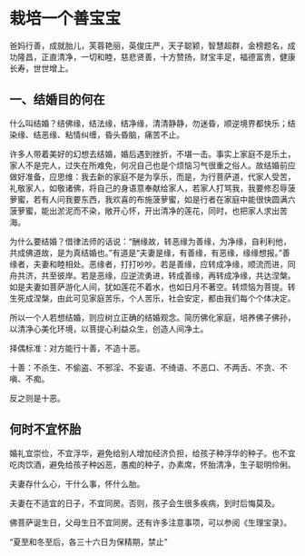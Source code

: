# 栽培一个善宝宝

爸妈行善，成就胎儿，芙蓉艳丽，英俊庄严，天子聪颖，智慧超群，金榜题名，成功隆昌，正直清净，一切和睦，慈悲贤善，十方赞扬，财宝丰足，福德富贵，健康长寿，世世增上。

## 一、结婚目的何在

什么叫结婚？结佛缘，结法缘，结净缘，清清静静，勿迷昏，顺逆境界都快乐；结染缘、结恶缘、粘情纠缠，昏头昏脑，痛苦不止。

许多人带着美好的幻想去结婚，婚后遇到挫折，不堪一击。事实上家庭不是乐土，家人不是完人，过失在所难免，何况自己也是个烦恼习气很重之俗人。故结婚前应做好准备，应思维：我去新的家庭不是为享乐，而是，为行菩萨道，代家人受苦，礼敬家人，如敬诸佛，将自己的身语意奉献给家人，若家人打骂我，我要修忍辱菠萝蜜，若有人问我要东西，我欢喜的布施菠萝蜜，如是行者在家庭中能很快圆满六菠萝蜜，能出淤泥而不染，敞开心怀，开出清净的莲花，同时，也把家人求出苦海。

为什么要结婚？借律法师的话说：“酬缘故，转恶缘为善缘，为净缘，自利利他，共成佛道故，是为真结婚也。”有道是“夫妻是缘，有善缘，有恶缘，缘缘想报。”善缘者，夫妻和睦相处。恶缘者，打打吵吵。若是善缘，应转成净缘，顺流而进，同舟共济，共至彼岸。若是恶缘，应逆流勇进，转成善缘，再转成净缘，共达涅槃。如是夫妻如菩萨游化人间，犹如莲花不着水，也如日月不著空。转烦恼为菩提。转生死成涅槃，由此可见家庭苦乐，个人苦乐，社会安定，都由我们每个个体决定。

所以一个人若想结婚，则应树立正确的结婚观念。简历佛化家庭，培养佛子佛孙，以清净心美化环境，以菩提心利益众生，创造人间净土。

择偶标准：对方能行十善，不造十恶。

十善：不杀生、不偷盗、不邪淫、不妄语、不绮语、不恶口、不两舌、不贪、不嗔、不痴。

反之则是十恶。


## 何时不宜怀胎

婚礼宜崇俭，不宜浮华，避免给别人增加经济负担，给孩子种浮华的种子。也不宜吃肉饮酒，避免给孩子种凶恶，愚痴的种子，办素席，怀胎清净，生子聪明伶俐。

夫妻存什么心，干什么事，怀什么胎。

夫妻在不适宜的日子，不宜同房。否则，孩子会生很多疾病，到时后悔莫及。

佛菩萨诞生日，父母生日不宜同房。还有许多注意事项，可以参阅《生理宝录》。

“夏至和冬至后，各三十六日为保精期，禁止”
